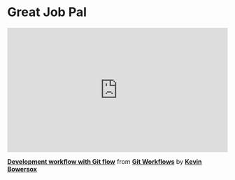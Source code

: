 <h1>Great Job Pal</h1>
<div style="position:relative;height:0;padding-bottom:56.25%"><iframe width="640" height="360" src="https://www.linkedin.com/learning/embed/git-workflows/development-workflow-with-git-flow?autoplay=false&claim=AQFebq6Yt-lUlgAAAY8XrXVwprziF6VtLZNxsz0l8rju-S6ols4Z-a9Bs_IKwSWHA5expFPWsJBw6M1YevDYY91_-48eDoT3xRMcJf4QLOIa3v1_y-3lZc_C6UVk00B9VzMxNaGlBHuIPEQFFr4v-Y_pgHssLw6m96md5Omw9syK3w4Db66coDnt7YcJ5CwTgdqLW24UivCmhX2mka2f6cDsGO-mcwv0TsBG6m_kYvCLfiFW3FIZHAiULQOG90OR43UFkzTokts069LPyYJ30GA0MMQAaw3JcL9a8sIFeVVOFU84vRg5tOaz1sE7KjexX6ou3fq5l1zNj2ukuEVe8ZY_1rf7aoBY7mnsJhxC7OWbMpFs0UtUPP_rvFKM03aTd_TxdOAjGlL_6XIq4c27I4GFgf21D-JXJ3LapYfBtYej1yFJl1ih8VcBlMDfufBLP9YWp4xLih2-XcE0aClkbEdIWcaBON1jZOnHzuWjj11AmiIbbJUojnEO4EEUk5EDBahQpQX19B6WCkBK1gBzGbfFFzaP1eGSHZqfT7F1m9LczCRlFKG4Z2dgBPo_k9kdSlgXK_HuEo5_ALqZLOEaZwf2m_iBLnUnABS2w8B-BB0tYgZEg7KmecePPf5Ajz8Zs59kCptw0LImm2dNyU_DfSDeJXewH7bdDLTbka72KgEgGEjKu50G50exv3N1S2GAxEmnPRQOqK2-a2O_9VKzO_yt_oIqq2pSB_Z_FBN-kADB9mox6aszGCT8UPMDfuTaSFmpJFNv2kI9Yc-b0yffyMS-sMkD-O9t578hLRp7U2oBhfL8mcqz3RfqebfhSO9pfJaKnPSCYiTqqXJ77m_omax0KhQ45BUSf85JAL2Ml9y3_-prR0MnXRvgeKhEIFhjRPJuYInCBRBj5M5rTF9cfUdaBUTcFRXgciKQ4ufUmlNbkq5BIvg3bIzqI76byXOJTOvS5myAzrenrmKkB8yki34us7SOlCNZbVLl83HxQE0lXT3vahNfKsj9rJMXyspp8r4K6hL3SbYQPtuFpfjRJV1NVQSbvaMCv1C65As_I1s_5olxPnH7WRWCK0FnNqANewyAzKpt3McshmkA7Suas606MrM-enAk3DBxS-kMVPb0DMZxzrxlX4vXdx3S9sGr6hWBHhOKwQEVk3GQZT_Y5dzSR7kXKcQk3cTdLxc64mu0hXrLR4EW0gvJN62A0uCEHvePqOdYmX8IzM0" mozallowfullscreen="true" webkitallowfullscreen="true" allowfullscreen="true" frameborder="0" style="position:absolute;width:100%;height:100%;left:0"></iframe></div><p><strong><a href="https://www.linkedin.com/learning/git-workflows/development-workflow-with-git-flow?trk=embed_lil">Development workflow with Git flow</a></strong> from <strong><a href="https://www.linkedin.com/learning/git-workflows?trk=embed_lil">Git Workflows</a></strong> by <strong><a href="https://www.linkedin.com/learning/instructors/kevin-bowersox?trk=embed_lil">Kevin Bowersox</a></strong></p>
